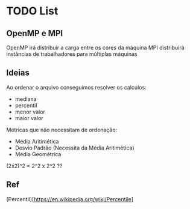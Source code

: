 # TODO List

## OpenMP e MPI

OpenMP irá distribuir a carga entre os cores da máquina
MPI distribuirá instâncias de trabalhadores para múltiplas máquinas

## Ideias
Ao ordenar o arquivo conseguimos resolver os calculos:
- mediana
- percentil
- menor valor
- maior valor

Métricas que não necessitam de ordenação:
- Média Aritimética
- Desvio Padrão (Necessita da Média Aritimética)
- Média Geométrica

(2x2)^2 = 2^2 x 2^2 ??


## Ref

(Percentil)[https://en.wikipedia.org/wiki/Percentile]
